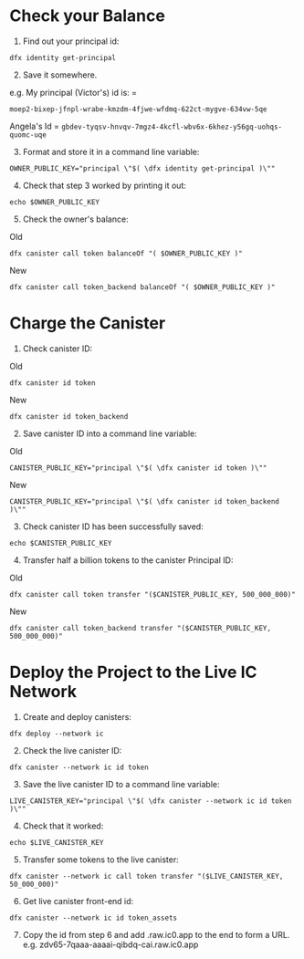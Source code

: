 # Check your Balance

1. Find out your principal id:

```
dfx identity get-principal
```

2. Save it somewhere.

e.g. My principal (Victor's) id is: =

`moep2-bixep-jfnpl-wrabe-kmzdm-4fjwe-wfdmq-622ct-mygve-634vw-5qe`

Angela's Id =
`gbdev-tyqsv-hnvqv-7mgz4-4kcfl-wbv6x-6khez-y56gq-uohqs-quomc-uqe`

3. Format and store it in a command line variable:

```
OWNER_PUBLIC_KEY="principal \"$( \dfx identity get-principal )\""
```

4. Check that step 3 worked by printing it out:

```
echo $OWNER_PUBLIC_KEY
```

5. Check the owner's balance:

Old

```
dfx canister call token balanceOf "( $OWNER_PUBLIC_KEY )"
```

New

```
dfx canister call token_backend balanceOf "( $OWNER_PUBLIC_KEY )"
```

# Charge the Canister

1. Check canister ID:

Old

```
dfx canister id token
```

New

```
dfx canister id token_backend
```

2. Save canister ID into a command line variable:

Old

```
CANISTER_PUBLIC_KEY="principal \"$( \dfx canister id token )\""
```

New

```
CANISTER_PUBLIC_KEY="principal \"$( \dfx canister id token_backend )\""
```

3. Check canister ID has been successfully saved:

```
echo $CANISTER_PUBLIC_KEY
```

4. Transfer half a billion tokens to the canister Principal ID:

Old

```
dfx canister call token transfer "($CANISTER_PUBLIC_KEY, 500_000_000)"
```

New

```
dfx canister call token_backend transfer "($CANISTER_PUBLIC_KEY, 500_000_000)"
```

# Deploy the Project to the Live IC Network

1. Create and deploy canisters:

```
dfx deploy --network ic
```

2. Check the live canister ID:

```
dfx canister --network ic id token
```

3. Save the live canister ID to a command line variable:

```
LIVE_CANISTER_KEY="principal \"$( \dfx canister --network ic id token )\""
```

4. Check that it worked:

```
echo $LIVE_CANISTER_KEY
```

5. Transfer some tokens to the live canister:

```
dfx canister --network ic call token transfer "($LIVE_CANISTER_KEY, 50_000_000)"
```

6. Get live canister front-end id:

```
dfx canister --network ic id token_assets
```

7. Copy the id from step 6 and add .raw.ic0.app to the end to form a URL.
   e.g. zdv65-7qaaa-aaaai-qibdq-cai.raw.ic0.app
